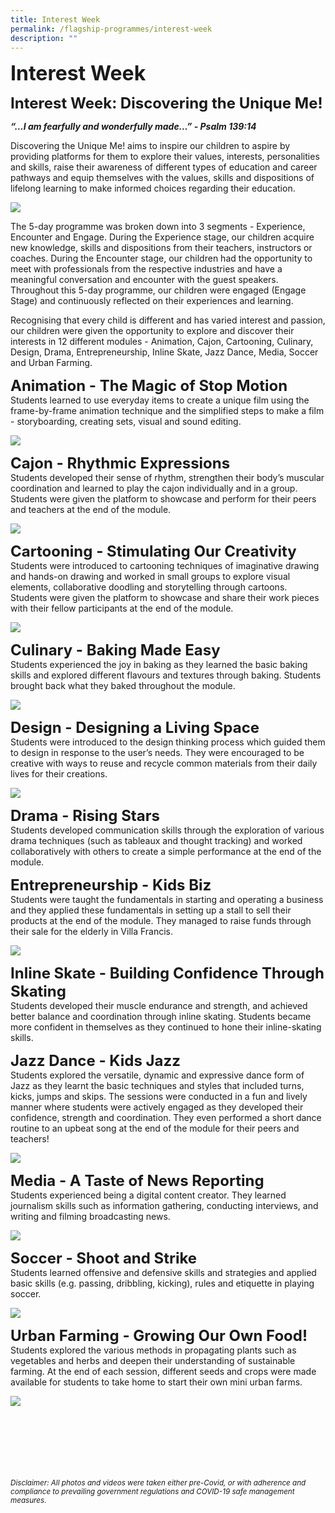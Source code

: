 ```yaml
---
title: Interest Week
permalink: /flagship-programmes/interest-week
description: ""
---
```

**<font size=6>Interest Week</font>**

**<font size=5>Interest Week: Discovering the Unique Me!</font>**


	
**_“…I am fearfully and wonderfully made…” - Psalm 139:14_**
	


Discovering the Unique Me! aims to inspire our children to aspire by providing platforms for them to explore their values, interests, personalities and skills, raise their awareness of different types of education and career pathways and equip themselves with the values, skills and dispositions of lifelong learning to make informed choices regarding their education.

![](/images/Flagship%20Programmes/Interest%20Week%201.jpeg)


The 5-day programme was broken down into 3 segments - Experience, Encounter and Engage. During the Experience stage, our children acquire new knowledge, skills and dispositions from their teachers, instructors or coaches. During the Encounter stage, our children had the opportunity to meet with professionals from the respective industries and have a meaningful conversation and encounter with the guest speakers. Throughout this 5-day programme, our children were engaged (Engage Stage) and continuously reflected on their experiences and learning. 

  

Recognising that every child is different and has varied interest and passion, our children were given the opportunity to explore and discover their interests in 12 different modules - Animation, Cajon, Cartooning, Culinary, Design, Drama, Entrepreneurship, Inline Skate, Jazz Dance, Media, Soccer and Urban Farming.

  
**<font size=5>Animation - The Magic of Stop Motion</font>**<br>
Students learned to use everyday items to create a unique film using the frame-by-frame animation technique and the simplified steps to make a film - storyboarding, creating sets, visual and sound editing.


![](/images/Flagship%20Programmes/Interest%20Week%202.jpeg)

**<font size=5>Cajon - Rhythmic Expressions</font>**<br>
Students developed their sense of rhythm, strengthen their body’s muscular coordination and learned to play the cajon individually and in a group. Students were given the platform to showcase and perform for their peers and teachers at the end of the module.

![](/images/Flagship%20Programmes/Interest%20Week%203.jpg)


**<font size=5>Cartooning - Stimulating Our Creativity</font>**<br>
Students were introduced to cartooning techniques of imaginative drawing and hands-on drawing and worked in small groups to explore visual elements, collaborative doodling and storytelling through cartoons. Students were given the platform to showcase and share their work pieces with their fellow participants at the end of the module.

![](/images/Flagship%20Programmes/Interest%20Week%204.jpg)

**<font size=5>Culinary - Baking Made Easy</font>**<br>
Students experienced the joy in baking as they learned the basic baking skills and explored different flavours and textures through baking. Students brought back what they baked throughout the module.

![](/images/Flagship%20Programmes/Interest%20Week%205.jpeg)

**<font size=5>Design - Designing a Living Space</font>**<br>
Students were introduced to the design thinking process which guided them to design in response to the user’s needs. They were encouraged to be creative with ways to reuse and recycle common materials from their daily lives for their creations.

![](/images/Flagship%20Programmes/Interest%20Week%206.jpg)

**<font size=5>Drama - Rising Stars</font>**<br>
Students developed communication skills through the exploration of various drama techniques (such as tableaux and thought tracking) and worked collaboratively with others to create a simple performance at the end of the module.

  

  

  **<font size=5>Entrepreneurship - Kids Biz</font>**<br>
Students were taught the fundamentals in starting and operating a business and they applied these fundamentals in setting up a stall to sell their products at the end of the module. They managed to raise funds through their sale for the elderly in Villa Francis.


![](/images/Flagship%20Programmes/Interest%20Week%207.jpeg)

  **<font size=5>Inline Skate - Building Confidence Through Skating</font>**<br>
Students developed their muscle endurance and strength, and achieved better balance and coordination through inline skating. Students became more confident in themselves as they continued to hone their inline-skating skills.

  
 **<font size=5>Jazz Dance - Kids Jazz</font>**<br>
Students explored the versatile, dynamic and expressive dance form of Jazz as they learnt the basic techniques and styles that included turns, kicks, jumps and skips. The sessions were conducted in a fun and lively manner where students were actively engaged as they developed their confidence, strength and coordination. They even performed a short dance routine to an upbeat song at the end of the module for their peers and teachers!

![](/images/Flagship%20Programmes/Interest%20Week%208.jpg)

 **<font size=5>Media - A Taste of News Reporting</font>**<br>
Students experienced being a digital content creator. They learned journalism skills such as information gathering, conducting interviews, and writing and filming broadcasting news.


![](/images/Flagship%20Programmes/Interest%20Week%209.jpg)

 **<font size=5>Soccer - Shoot and Strike</font>**<br>
Students learned offensive and defensive skills and strategies and applied basic skills (e.g. passing, dribbling, kicking), rules and etiquette in playing soccer.

![](/images/Flagship%20Programmes/Interest%20Week%2010.jpg)

 **<font size=5>Urban Farming - Growing Our Own Food!</font>**<br>
Students explored the various methods in propagating plants such as vegetables and herbs and deepen their understanding of sustainable farming. At the end of each session, different seeds and crops were made available for students to take home to start their own mini urban farms.

![](/images/Flagship%20Programmes/Interest%20Week%2011.jpeg)

<br><br><br><br><br><br>
<sup>_Disclaimer: All photos and videos were taken either pre-Covid, or with adherence and compliance to prevailing government regulations and COVID-19 safe management measures._</sup>